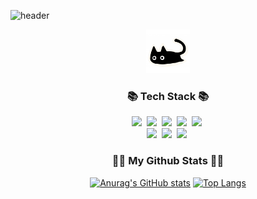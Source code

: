 
![header](https://capsule-render.vercel.app/api?type=slice&color=gradient&height=160&section=header&text=Hi!%20I'm%20Syo!&fontAlign=50&fontAlignY=70&fontSize=90&fontColor=000000)
<p align="center">
<img src="7507fff1c46f0652d019e8968b5af06b.jfif" width = "70" height = "70">
 </p>
<div align="center">
<h3 align="center">📚 Tech Stack 📚</h3>
<p align="center">
  <img src="https://img.shields.io/badge/Microsoft SQL Server-CC2927"/></a>&nbsp 
  <img src="https://img.shields.io/badge/Python-3766AB"/></a>&nbsp 
  <img src="https://img.shields.io/badge/Microsoft Excel-217346"/></a>&nbsp 
  <img src="https://img.shields.io/badge/Microsoft Power Point-B7472A"/></a>&nbsp
  <img src="https://img.shields.io/badge/Microsoft Word-2B579A"/></a>&nbsp
  <br>
  <img src="https://img.shields.io/badge/Figma-F24E1E"/></a>&nbsp
  <img src="https://img.shields.io/badge/Visual Studio-5C2D91"/></a>&nbsp
  <img src="https://img.shields.io/badge/Trello-0052CC"/></a>&nbsp
  <br>

</p>
<h3 align="center">👩‍💻 My Github Stats 👩‍💻</h3>

[![Anurag's GitHub stats](https://github-readme-stats.vercel.app/api?username=syo2000&theme=dracula&count_private=true&show_icons=true)](https://github.com/syo2000/github-readme-stats)
[![Top Langs](https://github-readme-stats.vercel.app/api/top-langs/?username=syo2000&layout=compact&theme=dracula)](https://github.com/syo2000/github-readme-stats)








